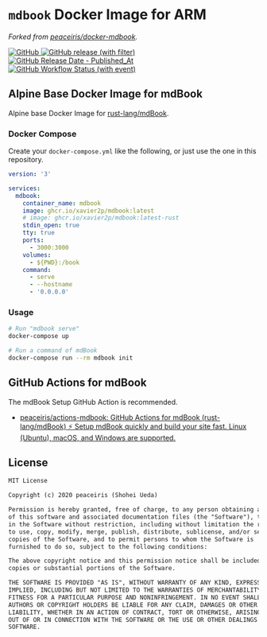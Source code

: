 # `mdbook` Docker Image for ARM

*Forked from [peaceiris/docker-mdbook](https://github.com/peaceiris/docker-mdbook).*

[![GitHub](https://img.shields.io/github/license/Xavier2p/docker-mdbook-arm?style=for-the-badge&logo=github&color=yellow)
](https://github.com/xavier2p/docker-mdbook-arm/blob/main/LICENSE)
[![GitHub release (with filter)](https://img.shields.io/github/v/release/Xavier2p/docker-mdbook-arm?style=for-the-badge&logo=github-actions)
](https://github.com/xavier2p/docker-mdbook-arm/releases/latest)
[![GitHub Release Date - Published_At](https://img.shields.io/github/release-date/Xavier2p/docker-mdbook-arm?style=for-the-badge&logo=docker)
](https://github.com/xavier2p/docker-mdbook-arm/releases)
[![GitHub Workflow Status (with event)](https://img.shields.io/github/actions/workflow/status/Xavier2p/docker-mdbook-arm/cd.yml?style=for-the-badge&logo=github-actions&label=CD)
](https://github.com/xavier2p/docker-mdbook/actions-arm)

## Alpine Base Docker Image for mdBook

Alpine base Docker Image for [rust-lang/mdBook](https://github.com/rust-lang/mdBook).

### Docker Compose

Create your `docker-compose.yml` like the following, or just use the one in this repository.

```yaml
version: '3'

services:
  mdbook:
    container_name: mdbook
    image: ghcr.io/xavier2p/mdbook:latest
    # image: ghcr.io/xavier2p/mdbook:latest-rust
    stdin_open: true
    tty: true
    ports:
      - 3000:3000
    volumes:
      - ${PWD}:/book
    command:
      - serve
      - --hostname
      - '0.0.0.0'
```

### Usage

```sh
# Run "mdbook serve"
docker-compose up

# Run a command of mdBook
docker-compose run --rm mdbook init
```

## GitHub Actions for mdBook

The mdBook Setup GitHub Action is recommended.

- [peaceiris/actions-mdbook: GitHub Actions for mdBook (rust-lang/mdBook) ⚡️ Setup mdBook quickly and build your site fast. Linux (Ubuntu), macOS, and Windows are supported.](https://github.com/peaceiris/actions-mdbook)

## License

```txt
MIT License

Copyright (c) 2020 peaceiris (Shohei Ueda)

Permission is hereby granted, free of charge, to any person obtaining a copy
of this software and associated documentation files (the "Software"), to deal
in the Software without restriction, including without limitation the rights
to use, copy, modify, merge, publish, distribute, sublicense, and/or sell
copies of the Software, and to permit persons to whom the Software is
furnished to do so, subject to the following conditions:

The above copyright notice and this permission notice shall be included in all
copies or substantial portions of the Software.

THE SOFTWARE IS PROVIDED "AS IS", WITHOUT WARRANTY OF ANY KIND, EXPRESS OR
IMPLIED, INCLUDING BUT NOT LIMITED TO THE WARRANTIES OF MERCHANTABILITY,
FITNESS FOR A PARTICULAR PURPOSE AND NONINFRINGEMENT. IN NO EVENT SHALL THE
AUTHORS OR COPYRIGHT HOLDERS BE LIABLE FOR ANY CLAIM, DAMAGES OR OTHER
LIABILITY, WHETHER IN AN ACTION OF CONTRACT, TORT OR OTHERWISE, ARISING FROM,
OUT OF OR IN CONNECTION WITH THE SOFTWARE OR THE USE OR OTHER DEALINGS IN THE
SOFTWARE.
```
